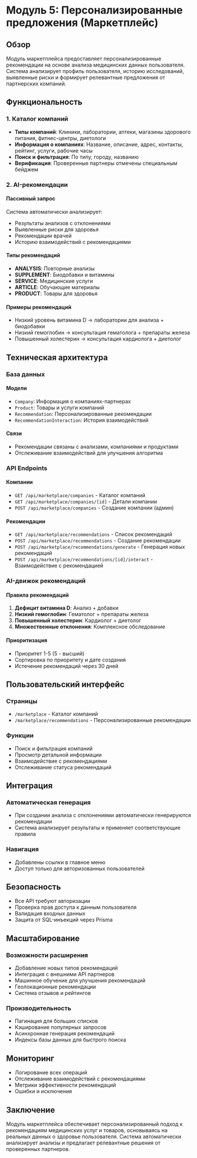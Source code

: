 # Модуль 5: Персонализированные предложения (Маркетплейс)

## Обзор

Модуль маркетплейса предоставляет персонализированные рекомендации на основе анализа медицинских данных пользователя. Система анализирует профиль пользователя, историю исследований, выявленные риски и формирует релевантные предложения от партнерских компаний.

## Функциональность

### 1. Каталог компаний

- **Типы компаний**: Клиники, лаборатории, аптеки, магазины здорового питания, фитнес-центры, диетологи
- **Информация о компаниях**: Название, описание, адрес, контакты, рейтинг, услуги, рабочие часы
- **Поиск и фильтрация**: По типу, городу, названию
- **Верификация**: Проверенные партнеры отмечены специальным бейджем

### 2. AI-рекомендации

#### Пассивный запрос
Система автоматически анализирует:
- Результаты анализов с отклонениями
- Выявленные риски для здоровья
- Рекомендации врачей
- Историю взаимодействий с рекомендациями

#### Типы рекомендаций
- **ANALYSIS**: Повторные анализы
- **SUPPLEMENT**: Биодобавки и витамины
- **SERVICE**: Медицинские услуги
- **ARTICLE**: Обучающие материалы
- **PRODUCT**: Товары для здоровья

#### Примеры рекомендаций
- Низкий уровень витамина D → лаборатории для анализа + биодобавки
- Низкий гемоглобин → консультация гематолога + препараты железа
- Повышенный холестерин → консультация кардиолога + диетолог

## Техническая архитектура

### База данных

#### Модели
- `Company`: Информация о компаниях-партнерах
- `Product`: Товары и услуги компаний
- `Recommendation`: Персонализированные рекомендации
- `RecommendationInteraction`: История взаимодействий

#### Связи
- Рекомендации связаны с анализами, компаниями и продуктами
- Отслеживание взаимодействий для улучшения алгоритма

### API Endpoints

#### Компании
- `GET /api/marketplace/companies` - Каталог компаний
- `GET /api/marketplace/companies/[id]` - Детали компании
- `POST /api/marketplace/companies` - Создание компании (админ)

#### Рекомендации
- `GET /api/marketplace/recommendations` - Список рекомендаций
- `POST /api/marketplace/recommendations` - Создание рекомендации
- `POST /api/marketplace/recommendations/generate` - Генерация новых рекомендаций
- `POST /api/marketplace/recommendations/[id]/interact` - Взаимодействие с рекомендацией

### AI-движок рекомендаций

#### Правила рекомендаций
1. **Дефицит витамина D**: Анализ + добавки
2. **Низкий гемоглобин**: Гематолог + препараты железа
3. **Повышенный холестерин**: Кардиолог + диетолог
4. **Множественные отклонения**: Комплексное обследование

#### Приоритизация
- Приоритет 1-5 (5 - высший)
- Сортировка по приоритету и дате создания
- Истечение рекомендаций через 30 дней

## Пользовательский интерфейс

### Страницы
- `/marketplace` - Каталог компаний
- `/marketplace/recommendations` - Персонализированные рекомендации

### Функции
- Поиск и фильтрация компаний
- Просмотр детальной информации
- Взаимодействие с рекомендациями
- Отслеживание статуса рекомендаций

## Интеграция

### Автоматическая генерация
- При создании анализа с отклонениями автоматически генерируются рекомендации
- Система анализирует результаты и применяет соответствующие правила

### Навигация
- Добавлены ссылки в главное меню
- Доступ только для авторизованных пользователей

## Безопасность

- Все API требуют авторизации
- Проверка прав доступа к данным пользователя
- Валидация входных данных
- Защита от SQL-инъекций через Prisma

## Масштабирование

### Возможности расширения
- Добавление новых типов рекомендаций
- Интеграция с внешними API партнеров
- Машинное обучение для улучшения рекомендаций
- Геолокационные рекомендации
- Система отзывов и рейтингов

### Производительность
- Пагинация для больших списков
- Кэширование популярных запросов
- Асинхронная генерация рекомендаций
- Индексы базы данных для быстрого поиска

## Мониторинг

- Логирование всех операций
- Отслеживание взаимодействий с рекомендациями
- Метрики эффективности рекомендаций
- Ошибки и исключения

## Заключение

Модуль маркетплейса обеспечивает персонализированный подход к рекомендациям медицинских услуг и товаров, основываясь на реальных данных о здоровье пользователя. Система автоматически анализирует анализы и предлагает релевантные решения от проверенных партнеров.
